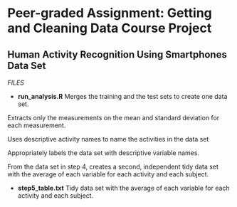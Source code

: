 # Peer-graded Assignment: Getting and Cleaning Data Course Project

## Human Activity Recognition Using Smartphones Data Set

*FILES*

- **run_analysis.R**
Merges the training and the test sets to create one data set.

Extracts only the measurements on the mean and standard deviation for each measurement. 

Uses descriptive activity names to name the activities in the data set

Appropriately labels the data set with descriptive variable names. 

From the data set in step 4, creates a second, independent tidy data set with the average of each variable for each activity and each subject.

- **step5_table.txt**
Tidy data set with the average of each variable for each activity and each subject.
